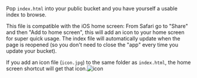 Pop `index.html` into your public bucket and you have yourself a usable index to browse.

This file is compatible with the iOS home screen: From Safari go to "Share" and then "Add to home screen", this will add an icon to your home screen for super quick usage.
The index file will automatically update when the page is reopened (so you don't need to close the "app" every time you update your bucket). 

If you add an icon file (`icon.jpg`) to the same folder as `index.html`, the home screen shortcut will get that icon.![icon](https://user-images.githubusercontent.com/6486383/210522303-6efe7a27-f7eb-447b-a552-7c185261339b.jpg)
